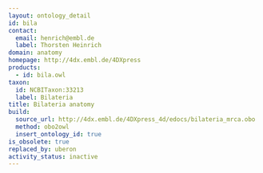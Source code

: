 ```yaml
---
layout: ontology_detail
id: bila
contact:
  email: henrich@embl.de
  label: Thorsten Heinrich
domain: anatomy
homepage: http://4dx.embl.de/4DXpress
products:
  - id: bila.owl
taxon:
  id: NCBITaxon:33213
  label: Bilateria
title: Bilateria anatomy
build:
  source_url: http://4dx.embl.de/4DXpress_4d/edocs/bilateria_mrca.obo
  method: obo2owl
  insert_ontology_id: true
is_obsolete: true
replaced_by: uberon
activity_status: inactive
---
```

